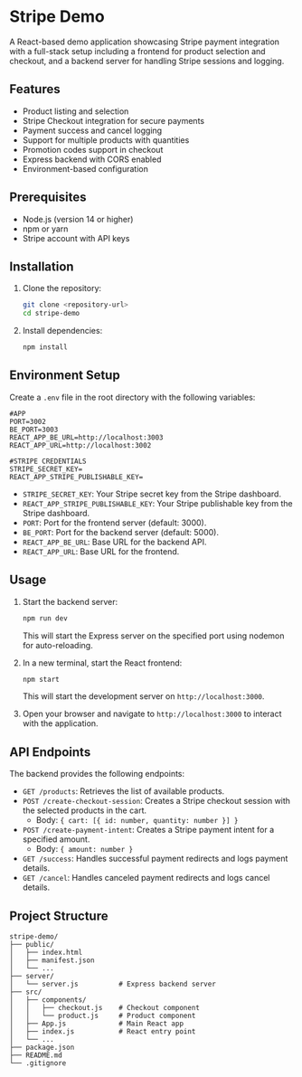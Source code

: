 # Stripe Demo

A React-based demo application showcasing Stripe payment integration with a full-stack setup including a frontend for product selection and checkout, and a backend server for handling Stripe sessions and logging.

## Features

- Product listing and selection
- Stripe Checkout integration for secure payments
- Payment success and cancel logging
- Support for multiple products with quantities
- Promotion codes support in checkout
- Express backend with CORS enabled
- Environment-based configuration

## Prerequisites

- Node.js (version 14 or higher)
- npm or yarn
- Stripe account with API keys

## Installation

1. Clone the repository:
   ```bash
   git clone <repository-url>
   cd stripe-demo
   ```

2. Install dependencies:
   ```bash
   npm install
   ```

## Environment Setup

Create a `.env` file in the root directory with the following variables:

```env
#APP
PORT=3002
BE_PORT=3003
REACT_APP_BE_URL=http://localhost:3003
REACT_APP_URL=http://localhost:3002

#STRIPE CREDENTIALS
STRIPE_SECRET_KEY=
REACT_APP_STRIPE_PUBLISHABLE_KEY=

```

- `STRIPE_SECRET_KEY`: Your Stripe secret key from the Stripe dashboard.
- `REACT_APP_STRIPE_PUBLISHABLE_KEY`: Your Stripe publishable key from the Stripe dashboard.
- `PORT`: Port for the frontend server (default: 3000).
- `BE_PORT`: Port for the backend server (default: 5000).
- `REACT_APP_BE_URL`: Base URL for the backend API.
- `REACT_APP_URL`: Base URL for the frontend.

## Usage

1. Start the backend server:
   ```bash
   npm run dev
   ```
   This will start the Express server on the specified port using nodemon for auto-reloading.

2. In a new terminal, start the React frontend:
   ```bash
   npm start
   ```
   This will start the development server on `http://localhost:3000`.

3. Open your browser and navigate to `http://localhost:3000` to interact with the application.

## API Endpoints

The backend provides the following endpoints:

- `GET /products`: Retrieves the list of available products.
- `POST /create-checkout-session`: Creates a Stripe checkout session with the selected products in the cart.
  - Body: `{ cart: [{ id: number, quantity: number }] }`
- `POST /create-payment-intent`: Creates a Stripe payment intent for a specified amount.
  - Body: `{ amount: number }`
- `GET /success`: Handles successful payment redirects and logs payment details.
- `GET /cancel`: Handles canceled payment redirects and logs cancel details.

## Project Structure

```
stripe-demo/
├── public/
│   ├── index.html
│   ├── manifest.json
│   └── ...
├── server/
│   └── server.js          # Express backend server
├── src/
│   ├── components/
│   │   ├── checkout.js    # Checkout component
│   │   └── product.js     # Product component
│   ├── App.js             # Main React app
│   ├── index.js           # React entry point
│   └── ...
├── package.json
├── README.md
└── .gitignore
```

